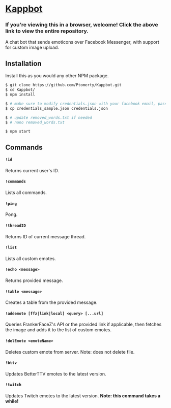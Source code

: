 # [Kappbot](https://github.com/Ptomerty/Kappbot)

###  If you're viewing this in a browser, welcome! Click the above link to view the entire repository.

A chat bot that sends emoticons over Facebook Messenger, with support for custom image upload.

## Installation

Install this as you would any other NPM package.

```bash
$ git clone https://github.com/Ptomerty/Kappbot.git
$ cd Kappbot/
$ npm install

$ # make sure to modify credentials.json with your facebook email, password, and twitch client_id
$ cp credentials_sample.json credentials.json

$ # update removed_words.txt if needed
$ # nano removed_words.txt

$ npm start
```

## Commands

#### `!id`
Returns current user's ID.

#### `!commands`
Lists all commands.

#### `!ping`
Pong.

#### `!threadID`
Returns ID of current message thread.

#### `!list`
Lists all custom emotes.

#### `!echo <message>`
Returns provided message.

#### `!table <message>`
Creates a table from the provided message.

#### `!addemote [ffz|link|local] <query> [...url]`
Queries FrankerFaceZ's API or the provided link if applicable, then fetches the image and adds it to the list of custom emotes.

#### `!delEmote <emoteName>`
Deletes custom emote from server. Note: does not delete file.

#### `!bttv`
Updates BetterTTV emotes to the latest version.

#### `!twitch`
Updates Twitch emotes to the latest version. **Note: this command takes a while!**
